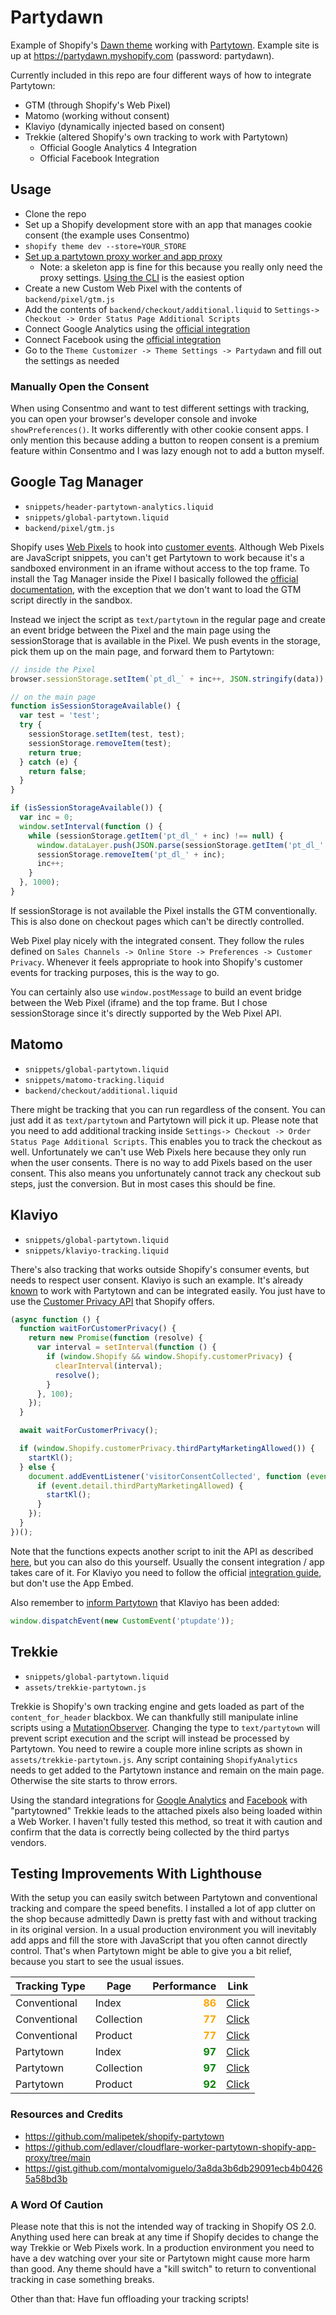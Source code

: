 # Partydawn

Example of Shopify's [Dawn theme](https://github.com/Shopify/dawn) working with [Partytown](https://partytown.builder.io/). Example site is up at https://partydawn.myshopify.com (password: partydawn).

Currently included in this repo are four different ways of how to integrate Partytown:

- GTM (through Shopify's Web Pixel)
- Matomo (working without consent)
- Klaviyo (dynamically injected based on consent)
- Trekkie (altered Shopify's own tracking to work with Partytown)
  - Official Google Analytics 4 Integration
  - Official Facebook Integration

## Usage

- Clone the repo
- Set up a Shopify development store with an app that manages cookie consent (the example uses Consentmo)
- `shopify theme dev --store=YOUR_STORE`
- [Set up a partytown proxy worker and app proxy](https://github.com/edlaver/cloudflare-worker-partytown-shopify-app-proxy/tree/main)
  - Note: a skeleton app is fine for this because you really only need the proxy settings. [Using the CLI](https://shopify.dev/docs/apps/tools/cli#getting-started) is the easiest option
- Create a new Custom Web Pixel with the contents of `backend/pixel/gtm.js`
- Add the contents of `backend/checkout/additional.liquid` to `Settings-> Checkout -> Order Status Page Additional Scripts`
- Connect Google Analytics using the [official integration](https://help.shopify.com/en/manual/reports-and-analytics/google-analytics/google-analytics-setup)
- Connect Facebook using the [official integration](https://help.shopify.com/en/manual/promoting-marketing/analyze-marketing/meta-pixel)
- Go to the `Theme Customizer -> Theme Settings -> Partydawn` and fill out the settings as needed

### Manually Open the Consent

When using Consentmo and want to test different settings with tracking, you can open your browser's developer console and invoke `showPreferences()`. It works differently with other cookie consent apps. I only mention this because adding a button to reopen consent is a premium feature within Consentmo and I was lazy enough not to add a button myself.

## Google Tag Manager

- `snippets/header-partytown-analytics.liquid`
- `snippets/global-partytown.liquid`
- `backend/pixel/gtm.js`

Shopify uses [Web Pixels](https://shopify.dev/docs/apps/marketing/pixels) to hook into [customer events](https://shopify.dev/docs/api/web-pixels-api/standard-events). Although Web Pixels are JavaScript snippets, you can't get Partytown to work because it's a sandboxed environment in an iframe without access to the top frame. To install the Tag Manager inside the Pixel I basically followed the [official documentation](https://help.shopify.com/en/manual/promoting-marketing/pixels/custom-pixels/gtm-tutorial), with the exception that we don't want to load the GTM script directly in the sandbox.

Instead we inject the script as `text/partytown` in the regular page and create an event bridge between the Pixel and the main page using the sessionStorage that is available in the Pixel. We push events in the storage, pick them up on the main page, and forward them to Partytown:

```js
// inside the Pixel
browser.sessionStorage.setItem(`pt_dl_` + inc++, JSON.stringify(data));

// on the main page
function isSessionStorageAvailable() {
  var test = 'test';
  try {
    sessionStorage.setItem(test, test);
    sessionStorage.removeItem(test);
    return true;
  } catch (e) {
    return false;
  }
}

if (isSessionStorageAvailable()) {
  var inc = 0;
  window.setInterval(function () {
    while (sessionStorage.getItem('pt_dl_' + inc) !== null) {
      window.dataLayer.push(JSON.parse(sessionStorage.getItem('pt_dl_' + inc)));
      sessionStorage.removeItem('pt_dl_' + inc);
      inc++;
    }
  }, 1000);
}
```

If sessionStorage is not available the Pixel installs the GTM conventionally. This is also done on checkout pages which can't be directly controlled.

Web Pixel play nicely with the integrated consent. They follow the rules defined on `Sales Channels -> Online Store -> Preferences -> Customer Privacy`. Whenever it feels appropriate to hook into Shopify's customer events for tracking purposes, this is the way to go.

You can certainly also use `window.postMessage` to build an event bridge between the Web Pixel (iframe) and the top frame. But I chose sessionStorage since it's directly supported by the Web Pixel API.

## Matomo

- `snippets/global-partytown.liquid`
- `snippets/matomo-tracking.liquid`
- `backend/checkout/additional.liquid`

There might be tracking that you can run regardless of the consent. You can just add it as `text/partytown` and Partytown will pick it up. Please note that you need to add additional tracking inside `Settings-> Checkout -> Order Status Page Additional Scripts`. This enables you to track the checkout as well. Unfortunately we can't use Web Pixels here because they only run when the user consents. There is no way to add Pixels based on the user consent. This also means you unfortunately cannot track any checkout sub steps, just the conversion. But in most cases this should be fine.

## Klaviyo

- `snippets/global-partytown.liquid`
- `snippets/klaviyo-tracking.liquid`

There's also tracking that works outside Shopify's consumer events, but needs to respect user consent. Klaviyo is such an example. It's already [known](https://partytown.builder.io/common-services) to work with Partytown and can be integrated easily. You just have to use the [Customer Privacy API](https://shopify.dev/docs/api/consent-tracking) that Shopify offers.

```js
(async function () {
  function waitForCustomerPrivacy() {
    return new Promise(function (resolve) {
      var interval = setInterval(function () {
        if (window.Shopify && window.Shopify.customerPrivacy) {
          clearInterval(interval);
          resolve();
        }
      }, 100);
    });
  }

  await waitForCustomerPrivacy();

  if (window.Shopify.customerPrivacy.thirdPartyMarketingAllowed()) {
    startKl();
  } else {
    document.addEventListener('visitorConsentCollected', function (event) {
      if (event.detail.thirdPartyMarketingAllowed) {
        startKl();
      }
    });
  }
})();
```

Note that the functions expects another script to init the API as described [here](https://shopify.dev/docs/api/consent-tracking#loading-the-customer-privacy-api), but you can also do this yourself. Usually the consent integration / app takes care of it. For Klaviyo you need to follow the official [integration guide](https://help.klaviyo.com/hc/en-us/articles/115005080407), but don't use the App Embed.

Also remember to [inform Partytown](https://partytown.builder.io/partytown-scripts#dynamically-appending-scripts) that Klaviyo has been added:

```js
window.dispatchEvent(new CustomEvent('ptupdate'));
```

## Trekkie

- `snippets/global-partytown.liquid`
- `assets/trekkie-partytown.js`

Trekkie is Shopify's own tracking engine and gets loaded as part of the `content_for_header` blackbox. We can thankfully still manipulate inline scripts using a [MutationObserver](https://developer.mozilla.org/en-US/docs/Web/API/MutationObserver). Changing the type to `text/partytown` will prevent script execution and the script will instead be processed by Partytown. You need to rewire a couple more inline scripts as shown in `assets/trekkie-partytown.js`. Any script containing `ShopifyAnalytics` needs to get added to the Partytown instance and remain on the main page. Otherwise the site starts to throw errors.

Using the standard integrations for [Google Analytics](https://help.shopify.com/en/manual/reports-and-analytics/google-analytics/google-analytics-setup) and [Facebook](https://help.shopify.com/en/manual/promoting-marketing/analyze-marketing/meta-pixel) with "partytowned" Trekkie leads to the attached pixels also being loaded within a Web Worker. I haven't fully tested this method, so treat it with caution and confirm that the data is correctly being collected by the third partys vendors.

## Testing Improvements With Lighthouse

With the setup you can easily switch between Partytown and conventional tracking and compare the speed benefits. I installed a lot of app clutter on the shop because admittedly Dawn is pretty fast with and without tracking in its original version. In a usual production environment you will inevitably add apps and fill the store with JavaScript that you often cannot directly control. That's when Partytown might be able to give you a bit relief, because you start to see the usual issues.

| Tracking Type | Page | Performance | Link |
| ------------- | ---- | ----------: | ---- |
| Conventional | Index | **<font color="orange">86</font>** | [Click](https://googlechrome.github.io/lighthouse/viewer/?gist=da2124e116eb41a293b687b97c0101f2)
| Conventional | Collection | **<font color="orange">77</font>** | [Click](https://googlechrome.github.io/lighthouse/viewer/?gist=6b1eba2a68cc0b73cbc1939c19ec6773)
| Conventional | Product | **<font color="orange">77</font>** | [Click](https://googlechrome.github.io/lighthouse/viewer/?gist=64b8171fc30ed6079844588d3db99e42)
| Partytown | Index | **<font color="green">97</font>** | [Click](https://googlechrome.github.io/lighthouse/viewer/?gist=00acac7925677fba8980d90acee5f20c)
| Partytown | Collection | **<font color="green">97</font>** | [Click](https://googlechrome.github.io/lighthouse/viewer/?gist=db48fa9e3544e4e4ce9a603c3b4eece0)
| Partytown | Product | **<font color="green">92</font>** | [Click](https://googlechrome.github.io/lighthouse/viewer/?gist=dbd6f80051ee33d69a09e5b7053e8be5)

### Resources and Credits

- https://github.com/malipetek/shopify-partytown
- https://github.com/edlaver/cloudflare-worker-partytown-shopify-app-proxy/tree/main
- https://gist.github.com/montalvomiguelo/3a8da3b6db29091ecb4b04265a58bd3b

### A Word Of Caution

Please note that this is not the intended way of tracking in Shopify OS 2.0. Anything used here can break at any time if Shopify decides to change the way Trekkie or Web Pixels work. In a production environment you need to have a dev watching over your site or Partytown might cause more harm than good. Any theme should have a "kill switch" to return to conventional tracking in case something breaks.

Other than that: Have fun offloading your tracking scripts!